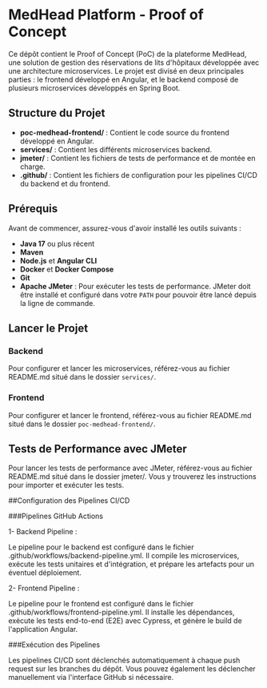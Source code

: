 # MedHead Platform - Proof of Concept

Ce dépôt contient le Proof of Concept (PoC) de la plateforme MedHead,
une solution de gestion des réservations de lits d'hôpitaux développée avec une architecture microservices. 
Le projet est divisé en deux principales parties : le frontend développé en Angular, et le backend composé de plusieurs microservices développés en Spring Boot.

## Structure du Projet

- **poc-medhead-frontend/** : Contient le code source du frontend développé en Angular.
- **services/** : Contient les différents microservices backend.
- **jmeter/** : Contient les fichiers de tests de performance et de montée en charge.
- **.github/** : Contient les fichiers de configuration pour les pipelines CI/CD du backend et du frontend.

## Prérequis

Avant de commencer, assurez-vous d'avoir installé les outils suivants :

- **Java 17** ou plus récent
- **Maven**
- **Node.js** et **Angular CLI**
- **Docker** et **Docker Compose**
- **Git**
- **Apache JMeter** : Pour exécuter les tests de performance. JMeter doit être installé et configuré dans votre `PATH` pour pouvoir être lancé depuis la ligne de commande.

## Lancer le Projet

### Backend

Pour configurer et lancer les microservices, référez-vous au fichier README.md situé dans le dossier `services/`.

### Frontend

Pour configurer et lancer le frontend, référez-vous au fichier README.md situé dans le dossier `poc-medhead-frontend/`.

## Tests de Performance avec JMeter

Pour lancer les tests de performance avec JMeter, référez-vous au fichier README.md situé dans le dossier jmeter/. Vous y trouverez les instructions pour importer et exécuter les tests.

##Configuration des Pipelines CI/CD

###Pipelines GitHub Actions

  1- Backend Pipeline :
  
  Le pipeline pour le backend est configuré dans le fichier .github/workflows/backend-pipeline.yml. Il compile les microservices, exécute les tests unitaires et d'intégration, et prépare les artefacts pour un éventuel déploiement.
  
  2- Frontend Pipeline :
  
  Le pipeline pour le frontend est configuré dans le fichier .github/workflows/frontend-pipeline.yml. Il installe les dépendances, exécute les tests end-to-end (E2E) avec Cypress, et génère le build de l'application Angular.

###Exécution des Pipelines

Les pipelines CI/CD sont déclenchés automatiquement à chaque push request sur les branches du dépôt. Vous pouvez également les déclencher manuellement via l'interface GitHub si nécessaire.
